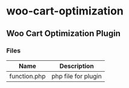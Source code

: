 # woo-cart-optimization
## Woo Cart Optimization Plugin 
### Files
|Name|Description|
|------|------|
|function.php|php file for plugin|
